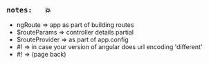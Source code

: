 ### <kbd>notes: &nbsp; :boom:</kbd>

- ngRoute         => app as part of building routes
- $routeParams    => controller details partial
- $routeProvider  => as part of app.config
- #!              => in case your version of angular does url encoding
                     'different'
- #!              => (page back)
